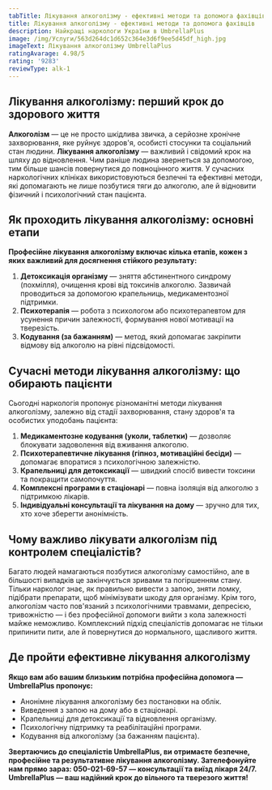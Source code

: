 ```yaml
---
tabTitle: Лікування алкоголізму - ефективні методи та допомога фахівців
title: Лікування алкоголізму - ефективні методи та допомога фахівців
description: Найкращі наркологи України в UmbrellaPlus
image: /img/Услуги/563d264dc1d652c364e3d6f9ee5d45df_high.jpg
imageText: Лікування алкоголізму UmbrellaPlus
ratingAvarage: 4.98/5
rating: '9283'
reviewType: alk-1
---
```


## Лікування алкоголізму: перший крок до здорового життя

**Алкоголізм** — це не просто шкідлива звичка, а серйозне хронічне захворювання, яке руйнує здоров'я, особисті стосунки та соціальний стан людини. **Лікування алкоголізму** — важливий і свідомий крок на шляху до відновлення. Чим раніше людина звернеться за допомогою, тим більше шансів повернутися до повноцінного життя. У сучасних наркологічних клініках використовуються безпечні та ефективні методи, які допомагають не лише позбутися тяги до алкоголю, але й відновити фізичний і психологічний стан пацієнта.

## Як проходить лікування алкоголізму: основні етапи

**Професійне лікування алкоголізму включає кілька етапів, кожен з яких важливий для досягнення стійкого результату:**

1. **Детоксикація організму** — зняття абстинентного синдрому (похмілля), очищення крові від токсинів алкоголю. Зазвичай проводиться за допомогою крапельниць, медикаментозної підтримки.
2. **Психотерапія** — робота з психологом або психотерапевтом для усунення причин залежності, формування нової мотивації на тверезість.
3. **Кодування (за бажанням)** — метод, який допомагає закріпити відмову від алкоголю на рівні підсвідомості.

## Сучасні методи лікування алкоголізму: що обирають пацієнти

Сьогодні наркологія пропонує різноманітні методи лікування алкоголізму, залежно від стадії захворювання, стану здоров'я та особистих уподобань пацієнта:

1. **Медикаментозне кодування (уколи, таблетки)** — дозволяє блокувати задоволення від вживання алкоголю.
2. **Психотерапевтичне лікування (гіпноз, мотиваційні бесіди)** — допомагає впоратися з психологічною залежністю.
3. **Крапельниці для детоксикації** — швидкий спосіб вивести токсини та покращити самопочуття.
4. **Комплексні програми в стаціонарі** — повна ізоляція від алкоголю з підтримкою лікарів.
5. **Індивідуальні консультації та лікування на дому** — зручно для тих, хто хоче зберегти анонімність.

## Чому важливо лікувати алкоголізм під контролем спеціалістів?

Багато людей намагаються позбутися алкоголізму самостійно, але в більшості випадків це закінчується зривами та погіршенням стану. Тільки нарколог знає, як правильно вивести з запою, зняти ломку, підібрати препарати, щоб мінімізувати шкоду для організму. Крім того, алкоголізм часто пов'язаний з психологічними травмами, депресією, тривожністю — і без професійної допомоги вийти з кола залежності майже неможливо. Комплексний підхід спеціалістів допомагає не тільки припинити пити, але й повернутися до нормального, щасливого життя.

## Де пройти ефективне лікування алкоголізму

**Якщо вам або вашим близьким потрібна професійна допомога — UmbrellaPlus пропонує:**

* Анонімне лікування алкоголізму без постановки на облік.
* Виведення з запою на дому або в стаціонарі.
* Крапельниці для детоксикації та відновлення організму.
* Психологічну підтримку та реабілітаційні програми.
* Кодування від алкоголізму (за бажанням пацієнта).

**Звертаючись до спеціалістів UmbrellaPlus, ви отримаєте безпечне, професійне та результативне лікування алкоголізму.
Зателефонуйте нам прямо зараз: 050-021-69-57 — консультації та виїзд лікаря 24/7.
UmbrellaPlus — ваш надійний крок до вільного та тверезого життя!**
